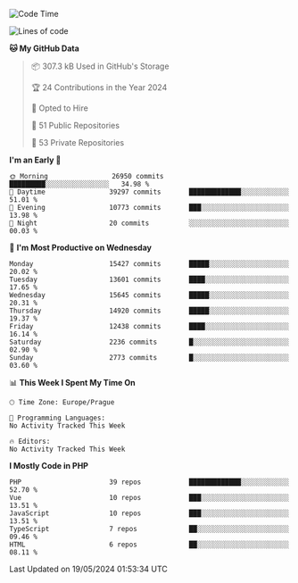 <!--START_SECTION:waka-->
![Code Time](http://img.shields.io/badge/Code%20Time-1%2C583%20hrs%2058%20mins-blue)

![Lines of code](https://img.shields.io/badge/From%20Hello%20World%20I%27ve%20Written-24.4%20million%20lines%20of%20code-blue)

**🐱 My GitHub Data** 

> 📦 307.3 kB Used in GitHub's Storage 
 > 
> 🏆 24 Contributions in the Year 2024
 > 
> 💼 Opted to Hire
 > 
> 📜 51 Public Repositories 
 > 
> 🔑 53 Private Repositories 
 > 
**I'm an Early 🐤** 

```text
🌞 Morning                26950 commits       █████████░░░░░░░░░░░░░░░░   34.98 % 
🌆 Daytime                39297 commits       █████████████░░░░░░░░░░░░   51.01 % 
🌃 Evening                10773 commits       ███░░░░░░░░░░░░░░░░░░░░░░   13.98 % 
🌙 Night                  20 commits          ░░░░░░░░░░░░░░░░░░░░░░░░░   00.03 % 
```
📅 **I'm Most Productive on Wednesday** 

```text
Monday                   15427 commits       █████░░░░░░░░░░░░░░░░░░░░   20.02 % 
Tuesday                  13601 commits       ████░░░░░░░░░░░░░░░░░░░░░   17.65 % 
Wednesday                15645 commits       █████░░░░░░░░░░░░░░░░░░░░   20.31 % 
Thursday                 14920 commits       █████░░░░░░░░░░░░░░░░░░░░   19.37 % 
Friday                   12438 commits       ████░░░░░░░░░░░░░░░░░░░░░   16.14 % 
Saturday                 2236 commits        █░░░░░░░░░░░░░░░░░░░░░░░░   02.90 % 
Sunday                   2773 commits        █░░░░░░░░░░░░░░░░░░░░░░░░   03.60 % 
```


📊 **This Week I Spent My Time On** 

```text
🕑︎ Time Zone: Europe/Prague

💬 Programming Languages: 
No Activity Tracked This Week

🔥 Editors: 
No Activity Tracked This Week
```

**I Mostly Code in PHP** 

```text
PHP                      39 repos            █████████████░░░░░░░░░░░░   52.70 % 
Vue                      10 repos            ███░░░░░░░░░░░░░░░░░░░░░░   13.51 % 
JavaScript               10 repos            ███░░░░░░░░░░░░░░░░░░░░░░   13.51 % 
TypeScript               7 repos             ██░░░░░░░░░░░░░░░░░░░░░░░   09.46 % 
HTML                     6 repos             ██░░░░░░░░░░░░░░░░░░░░░░░   08.11 % 
```




 Last Updated on 19/05/2024 01:53:34 UTC
<!--END_SECTION:waka-->
<!--
**AlexKratky/AlexKratky** is a ✨ _special_ ✨ repository because its `README.md` (this file) appears on your GitHub profile.

Here are some ideas to get you started:

- 🔭 I’m currently working on ...
- 🌱 I’m currently learning ...
- 👯 I’m looking to collaborate on ...
- 🤔 I’m looking for help with ...
- 💬 Ask me about ...
- 📫 How to reach me: ...
- 😄 Pronouns: ...
- ⚡ Fun fact: ...
-->
